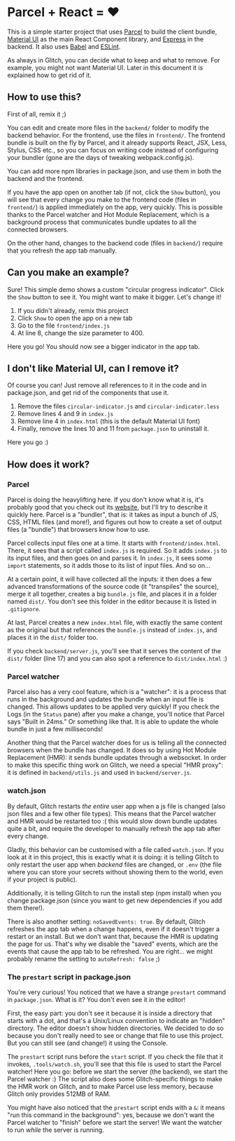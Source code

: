 # Parcel + React = :heart:

This is a simple starter project that uses [Parcel](https://parceljs.org/) to build the client bundle, [Material UI](https://material-ui.com/) as the main React Component library, and [Express](https://expressjs.com/) in the backend. It also uses [Babel](https://babeljs.io/) and [ESLint](https://eslint.org/).

As always in Glitch, you can decide what to keep and what to remove. For example, you might not want Material UI. Later in this document it is explained how to get rid of it.


## How to use this?

First of all, remix it ;)

You can edit and create more files in the `backend/` folder to modify the backend behavior. For the frontend, use the files in `frontend/`. The frontend bundle is built on the fly by Parcel, and it already supports React, JSX, Less, Stylus, CSS etc., so you can focus on writing code instead of configuring your bundler (gone are the days of tweaking webpack.config.js).

You can add more npm libraries in package.json, and use them in both the backend and the frontend.

If you have the app open on another tab (if not, click the `Show` button), you will see that every change you make to the frontend code (files in `frontend/`) is applied immediately on the app, very quickly. This is possible thanks to the Parcel watcher and Hot Module Replacement, which is a background process that communicates bundle updates to all the connected browsers.

On the other hand, changes to the backend code (files in `backend/`) require that you refresh the app tab manually.


## Can you make an example?

Sure! This simple demo shows a custom "circular progress indicator". Click the `Show` button to see it. You might want to make it bigger. Let's change it!

1. If you didn't already, remix this project
1. Click `Show` to open the app on a new tab
1. Go to the file `frontend/index.js`
1. At line 8, change the size parameter to 400.

Here you go! You should now see a bigger indicator in the app tab.


## I don't like Material UI, can I remove it?

Of course you can! Just remove all references to it in the code and in package.json, and get rid of the components that use it.

1. Remove the files `circular-indicator.js` and `circular-indicator.less`
1. Remove lines 4 and 9 in `index.js`
1. Remove line 4 in `index.html` (this is the default Material UI font)
1. Finally, remove the lines 10 and 11 from `package.json` to uninstall it.

Here you go :)


## How does it work?

### Parcel

Parcel is doing the heavylifting here. If you don't know what it is, it's probably good that you check out its [website](https://parceljs.org/), but I'll try to describe it quickly here. Parcel is a "bundler", that is: it takes as input a bunch of JS, CSS, HTML files (and more!), and figures out how to create a set of output files (a "bundle") that browsers know how to use.

Parcel collects input files one at a time. It starts with `frontend/index.html`. There, it sees that a script called `index.js` is required. So it adds `index.js` to its input files, and then goes on and parses it. In `index.js`, it sees some `import` statements, so it adds those to its list of input files. And so on...

At a certain point, it will have collected all the inputs: it then does a few advanced transformations of the source code (it "transpiles" the source), merge it all together, creates a big `bundle.js` file, and places it in a folder named `dist/`. You don't see this folder in the editor because it is listed in `.gitignore`.

At last, Parcel creates a new `index.html` file, with exactly the same content as the original but that references the `bundle.js` instead of `index.js`, and places it in the `dist/` folder too.

If you check `backend/server.js`, you'll see that it serves the content of the `dist/` folder (line 17) and you can also spot a reference to `dist/index.html` :)

### Parcel watcher

Parcel also has a very cool feature, which is a "watcher": it is a process that runs in the background and updates the bundle when an input file is changed. This allows updates to be applied very quickly! If you check the Logs (in the `Status` pane) after you make a change, you'll notice that Parcel says "Built in 24ms." Or something like that. It is able to update the whole bundle in just a few milliseconds!

Another thing that the Parcel watcher does for us is telling all the connected browsers when the bundle has changed. It does so by using Hot Module Replacement (HMR): it sends bundle updates through a websocket. In order to make this specific thing work on Glitch, we need a special "HMR proxy": it is defined in `backend/utils.js` and used in `backend/server.js`.

### watch.json

By default, Glitch restarts _the entire_ user app when a js file is changed (also json files and a few other file types). This means that the Parcel watcher and HMR would be restarted too :( this would slow down bundle updates quite a bit, and require the developer to manually refresh the app tab after every change.

Gladly, this behavior can be customised with a file called `watch.json`. If you look at it in this project, this is exactly what it is doing: it is telling Glitch to only restart the user app when _backend_ files are changed, or `.env` (the file where you can store your secrets without showing them to the world, even if your project is public).

Additionally, it is telling Glitch to run the install step (npm install) when you change package.json (since you want to get new dependencies if you add them there!).

There is also another setting: `noSavedEvents: true`. By default, Glitch refreshes the app tab when a change happens, even if it doesn't trigger a restart or an install. But we don't want that, because the HMR is updating the page for us. That's why we disable the "saved" events, which are the events that cause the app tab to be refreshed. You are right... we might probably rename the setting to `autoRefresh: false` ;)

### The `prestart` script in package.json

You're very curious! You noticed that we have a strange `prestart` command in `package.json`. What is it? You don't even see it in the editor!

First, the easy part: you don't see it because it is inside a directory that starts with a dot, and that's a Unix/Linux convention to indicate an "hidden" directory. The editor doesn't show hidden directories. We decided to do so because you don't really need to see or change that file to use this project. But you can still see (and change!) it using the Console.

The `prestart` script runs before the `start` script. If you check the file that it invokes, `.tools/watch.sh`, you'll see that this file is used to start the Parcel watcher! Here you go: before we start the server (the backend), we start the Parcel watcher :) The script also does some Glitch-specific things to make the HMR work on Glitch, and to make Parcel use less memory, because Glitch only provides 512MB of RAM.

You might have also noticed that the `prestart` script ends with a `&`: it means "run this command in the background": yes, because we don't want the Parcel watcher to "finish" before we start the server! We want the watcher to run _while_ the server is running.
